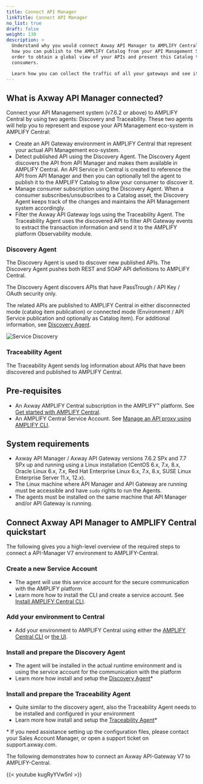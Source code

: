 ```yaml
---
title: Connect API Manager
linkTitle: Connect API Manager
no_list: true
draft: false
weight: 130
description: >
  Understand why you would connect Axway API Manager to AMPLIFY Central. Learn
  how you can publish to the AMPLIFY Catalog from your API Management System in
  order to obtain a global view of your APIs and present this Catalog to your
  consumers.

  Learn how you can collect the traffic of all your gateways and see it in a single place in AMPLIFY Central Observability.
---
```

## What is Axway API Manager connected?

Connect your API Management system (v7.6.2 or above) to AMPLIFY Central by using two agents: Discovery and Traceability. These two agents will help you to represent and expose your API Management eco-system in AMPLIFY Central:

* Create an API Gateway environment in AMPLIFY Central that represent your actual API Management eco-system.
* Detect published API using the Discovery Agent. The Discovery Agent discovers the API from API Manager and makes them available in AMPLIFY Central. An API Service in Central is created to reference the API from API Manager and then you can optionally tell the agent to publish it to the AMPLIFY Catalog to allow your consumer to discover it.
* Manage consumer subscription using the Discovery Agent. When a consumer subscribes/unsubscribes to a Catalog asset, the Discovery Agent keeps track of the changes and maintains the API Management system accordingly.  
* Filter the Axway API Gateway logs using the Traceability Agent. The Traceability Agent uses the discovered API to filter API Gateway events to extract the transaction information and send it to the AMPLIFY platform Observability module.

### Discovery Agent

The Discovery Agent is used to discover new published APIs. The Discovery Agent pushes both REST and SOAP API definitions to AMPLIFY Central.

The Discovery Agent discovers APIs that have PassTrough / API Key / OAuth security only.

The related APIs are published to AMPLIFY Central in either disconnected mode (catalog item publication) or connected mode (Environment / API Service publication and optionally as Catalog item). For additional information, see [Discovery Agent](/docs/central/connect-api-manager/deploy-your-agents/#discovery-agent).

![Service Discovery](/Images/central/connect-api-manager/servicediscoveryapim.png)

### Traceability Agent

The Traceability Agent sends log information about APIs that have been discovered and published to AMPLIFY Central.

## Pre-requisites

* An Axway AMPLIFY Central subscription in the AMPLIFY™ platform. See [Get started with AMPLIFY Central](/docs/central/quickstart/).
* An AMPLIFY Central Service Account. See [Manage an API proxy using AMPLIFY CLI](/docs/central/cli_central/cli_proxy_flow/).

## System requirements

* Axway API Manager / Axway API Gateway versions 7.6.2 SPx and 7.7 SPx up and running using a Linux installation (CentOS 6.x, 7.x, 8.x,  Oracle Linux 6.x, 7.x, Red Hat Enterprise Linux 6.x, 7.x, 8.x, SUSE Linux Enterprise Server 11.x, 12.x).
* The Linux machine where API Manager and API Gateway are running must be accessible and have `sudo` rights to run the Agents.
* The agents must be installed on the same machine that API Manager and/or API Gateway is running.

## Connect Axway API Manager to AMPLIFY Central quickstart

The following gives you a high-level overview of the required steps to connect a API-Manager V7 environment to AMPLIFY-Central.

### Create a new Service Account

* The agent will use this service account for the secure communication with the AMPLIFY platform
* Learn more how to install the CLI and create a service account. See [Install AMPLIFY Central CLI](/docs/central/cli_central/cli_install).

### Add your environment to Central

* Add your environment to AMPLIFY Central using either the [AMPLIFY Central CLI](/docs/central/cli_central/cli_environments/) or [the UI](/docs/central/mesh_management/add_env/#add-your-environment-to-amplify-central).

### Install and prepare the Discovery Agent

* The agent will be installed in the actual runtime environment and is using the service account for the communication with the platform
* Learn more how install and setup the [Discovery Agent](/docs/central/connect-api-manager/deploy-your-agents/#discovery-agent)*

### Install and prepare the Traceability Agent

* Quite similar to the discovery agent, also the Traceability Agent needs to be installed and configured in your environment
* Learn more how install and setup the [Traceability Agent](/docs/central/connect-api-manager/deploy-your-agents/#traceability-agent)*

\* If you need assistance setting up the configuration files, please contact your Sales Account Manager, or open a support ticket on support.axway.com.

The following demonstrates how to connect an Axway API-Gateway V7 to AMPLIFY-Central.

{{< youtube kugRyYVw5nI >}}